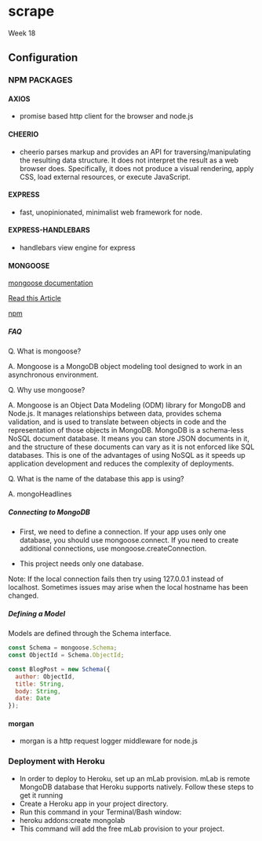 # scrape

Week 18

## Configuration

### NPM PACKAGES

#### AXIOS

- promise based http client for the browser and node.js

#### CHEERIO

- cheerio parses markup and provides an API for traversing/manipulating the resulting data structure. It does not interpret the result as a web browser does. Specifically, it does not produce a visual rendering, apply CSS, load external resources, or execute JavaScript.

#### EXPRESS

- fast, unopinionated, minimalist web framework for node.

#### EXPRESS-HANDLEBARS

- handlebars view engine for express

#### MONGOOSE

[mongoose documentation](https://mongoosejs.com/)

[Read this Article](https://www.freecodecamp.org/news/introduction-to-mongoose-for-mongodb-d2a7aa593c57/)

[npm](https://www.npmjs.com/package/mongoose)

##### FAQ

Q. What is mongoose?

A. Mongoose is a MongoDB object modeling tool designed to work in an asynchronous environment.

Q. Why use mongoose?

A. Mongoose is an Object Data Modeling (ODM) library for MongoDB and Node.js. It manages relationships between data, provides schema validation, and is used to translate between objects in code and the representation of those objects in MongoDB. MongoDB is a schema-less NoSQL document database. It means you can store JSON documents in it, and the structure of these documents can vary as it is not enforced like SQL databases. This is one of the advantages of using NoSQL as it speeds up application development and reduces the complexity of deployments.

Q. What is the name of the database this app is using?

A. mongoHeadlines

##### Connecting to MongoDB

- First, we need to define a connection. If your app uses only one database, you should use mongoose.connect. If you need to create additional connections, use mongoose.createConnection.

- This project needs only one database.

Note: If the local connection fails then try using 127.0.0.1 instead of localhost. Sometimes issues may arise when the local hostname has been changed.

##### Defining a Model

Models are defined through the Schema interface.

```js
const Schema = mongoose.Schema;
const ObjectId = Schema.ObjectId;

const BlogPost = new Schema({
  author: ObjectId,
  title: String,
  body: String,
  date: Date
});
```

#### morgan

- morgan is a http request logger middleware for node.js

### Deployment with Heroku

- In order to deploy to Heroku, set up an mLab provision. mLab is remote MongoDB database that Heroku supports natively. Follow these steps to get it running
- Create a Heroku app in your project directory.
- Run this command in your Terminal/Bash window:
- heroku addons:create mongolab
- This command will add the free mLab provision to your project.
